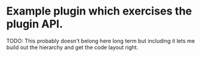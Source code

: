 # Example plugin which exercises the plugin API.

TODO: This probably doesn't belong here long term but including it lets me
build out the hierarchy and get the code layout right.
